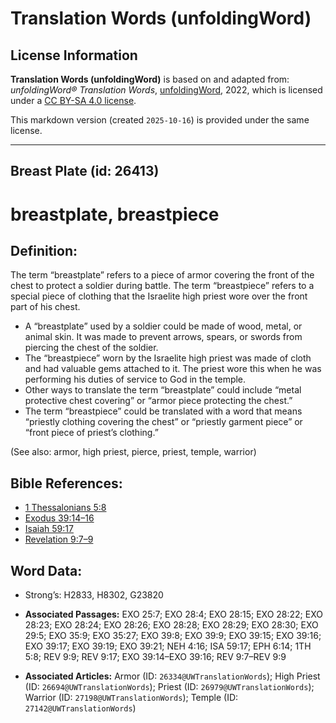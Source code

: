 # Translation Words (unfoldingWord)

## License Information

**Translation Words (unfoldingWord)** is based on and adapted from: _unfoldingWord® Translation Words_, [unfoldingWord](https://unfoldingword.org/utw), 2022, which is licensed under a [CC BY-SA 4.0 license](https://creativecommons.org/licenses/by-sa/4.0/legalcode.en).

This markdown version (created `2025-10-16`) is provided under the same license.



--------------------------------

## Breast Plate (id: 26413)

breastplate, breastpiece
========================

Definition:
-----------

The term “breastplate” refers to a piece of armor covering the front of the chest to protect a soldier during battle. The term “breastpiece” refers to a special piece of clothing that the Israelite high priest wore over the front part of his chest.

* A “breastplate” used by a soldier could be made of wood, metal, or animal skin. It was made to prevent arrows, spears, or swords from piercing the chest of the soldier.
* The “breastpiece” worn by the Israelite high priest was made of cloth and had valuable gems attached to it. The priest wore this when he was performing his duties of service to God in the temple.
* Other ways to translate the term “breastplate” could include “metal protective chest covering” or “armor piece protecting the chest.”
* The term “breastpiece” could be translated with a word that means “priestly clothing covering the chest” or “priestly garment piece” or “front piece of priest’s clothing.”

(See also: armor, high priest, pierce, priest, temple, warrior)

Bible References:
-----------------

* [1 Thessalonians 5:8](https://ref.ly/1Thess5:8)
* [Exodus 39:14–16](https://ref.ly/Exod39:14-Exod39:16)
* [Isaiah 59:17](https://ref.ly/Isa59:17)
* [Revelation 9:7–9](https://ref.ly/Rev9:7-Rev9:9)

Word Data:
----------

* Strong’s: H2833, H8302, G23820

* **Associated Passages:** EXO 25:7; EXO 28:4; EXO 28:15; EXO 28:22; EXO 28:23; EXO 28:24; EXO 28:26; EXO 28:28; EXO 28:29; EXO 28:30; EXO 29:5; EXO 35:9; EXO 35:27; EXO 39:8; EXO 39:9; EXO 39:15; EXO 39:16; EXO 39:17; EXO 39:19; EXO 39:21; NEH 4:16; ISA 59:17; EPH 6:14; 1TH 5:8; REV 9:9; REV 9:17; EXO 39:14–EXO 39:16; REV 9:7–REV 9:9
* **Associated Articles:** Armor (ID: `26334@UWTranslationWords`); High Priest (ID: `26694@UWTranslationWords`); Priest (ID: `26979@UWTranslationWords`); Warrior (ID: `27198@UWTranslationWords`); Temple (ID: `27142@UWTranslationWords`)

